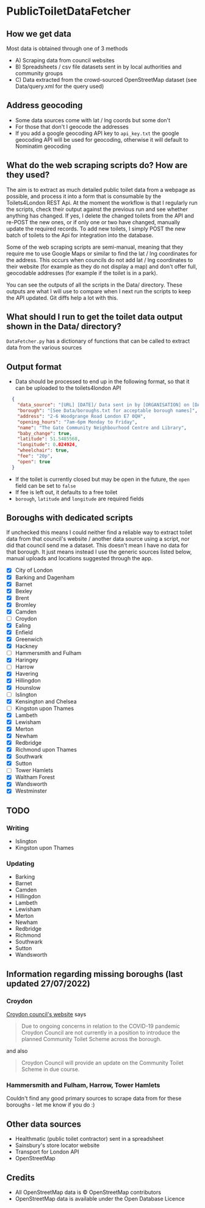 # PublicToiletDataFetcher

## How we get data

Most data is obtained through one of 3 methods
- A) Scraping data from council websites
- B) Spreadsheets / csv file datasets sent in by local authorities and community groups
- C) Data extracted from the crowd-sourced OpenStreetMap dataset (see Data/query.xml for the query used)

## Address geocoding

- Some data sources come with lat / lng coords but some don't
- For those that don't I geocode the addresses
- If you add a google geocoding API key to `api_key.txt` the google geocoding API will be used for geocoding, otherwise it will default to Nominatim geocoding

## What do the web scraping scripts do? How are they used?

The aim is to extract as much detailed public toilet data from a webpage as possible, and process it into a form that is consumable by the Toilets4London REST Api.
At the moment the workflow is that I regularly run the scripts, check their output against the previous run and see whether anything has changed.
If yes, I delete the changed toilets from the API and re-POST the new ones, or if only one or two have changed, manually update the required records.
To add new toilets, I simply POST the new batch of toilets to the Api for integration into the database.

Some of the web scraping scripts are semi-manual, meaning that they require me to use Google Maps or similar to find the lat / lng coordinates for the address.
This occurs when councils do not add lat / lng coordinates to their website (for example as they do not display a map) and don't offer full, geocodable addresses (for example if the toilet is in a park).

You can see the outputs of all the scripts in the Data/ directory. These outputs are what I will use to compare when I next run the scripts to keep the API updated. Git diffs help a lot with this.

## What should I run to get the toilet data output shown in the Data/ directory?

`DataFetcher.py` has a dictionary of functions that can be called to extract data from the various sources

## Output format

- Data should be processed to end up in the following format, so that it can be uploaded to the toilets4london API

```json
  {
    "data_source": "[URL] [DATE]/ Data sent in by [ORGANISATION] on [DATE]",
    "borough": "[See Data/boroughs.txt for acceptable borough names]",
    "address": "2-6 Woodgrange Road London E7 0QH",
    "opening_hours": "7am-6pm Monday to Friday",
    "name": "The Gate Community Neighbourhood Centre and Library",
    "baby_change": true,
    "latitude": 51.5485568,
    "longitude": 0.024924,
    "wheelchair": true,
    "fee": "20p",
    "open": true
  }
```

- If the toilet is currently closed but may be open in the future, the `open` field can be set to `false`
- If fee is left out, it defaults to a free toilet
- `borough`, `latitude` and `longitude` are required fields

## Boroughs with dedicated scripts

If unchecked this means I could neither find a reliable way to extract toilet data from that council's website / another data source using a script, nor did that council send me a dataset.
This doesn't mean I have no data for that borough. It just means instead I use the generic sources listed below, manual uploads and locations suggested through the app.

- [x] City of London
- [x] Barking and Dagenham
- [x] Barnet
- [x] Bexley
- [x] Brent
- [x] Bromley
- [x] Camden
- [ ] Croydon
- [x] Ealing
- [x] Enfield
- [x] Greenwich
- [x] Hackney
- [ ] Hammersmith and Fulham
- [x] Haringey
- [ ] Harrow
- [x] Havering
- [x] Hillingdon
- [x] Hounslow
- [ ] Islington
- [x] Kensington and Chelsea
- [ ] Kingston upon Thames
- [x] Lambeth
- [x] Lewisham
- [x] Merton
- [x] Newham
- [x] Redbridge
- [x] Richmond upon Thames
- [x] Southwark
- [x] Sutton
- [ ] Tower Hamlets
- [x] Waltham Forest
- [x] Wandsworth
- [x] Westminster

## TODO

### Writing

- Islington
- Kingston upon Thames

### Updating

- Barking
- Barnet
- Camden
- Hillingdon
- Lambeth
- Lewisham
- Merton
- Newham
- Redbridge
- Richmond
- Southwark
- Sutton
- Wandsworth

## Information regarding missing boroughs (last updated 27/07/2022)

### Croydon

[Croydon council's website](https://www.croydon.gov.uk/parking-streets-and-transport/street-maintenance-repairs-and-improvements/street-cleaning/public-conveniences) says
 
> Due to ongoing concerns in relation to the COVID-19 pandemic Croydon Council are not currently in a position to introduce the planned Community Toilet Scheme across the borough.

and also 

>  Croydon Council will provide an update on the Community Toilet Scheme in due course.

### Hammersmith and Fulham, Harrow, Tower Hamlets

Couldn't find any good primary sources to scrape data from for these boroughs - let me know if you do :)

## Other data sources

- Healthmatic (public toilet contractor) sent in a spreadsheet
- Sainsbury's store locator website
- Transport for London API
- OpenStreetMap

## Credits

- All OpenStreetMap data is © OpenStreetMap contributors
- OpenStreetMap data is available under the Open Database Licence